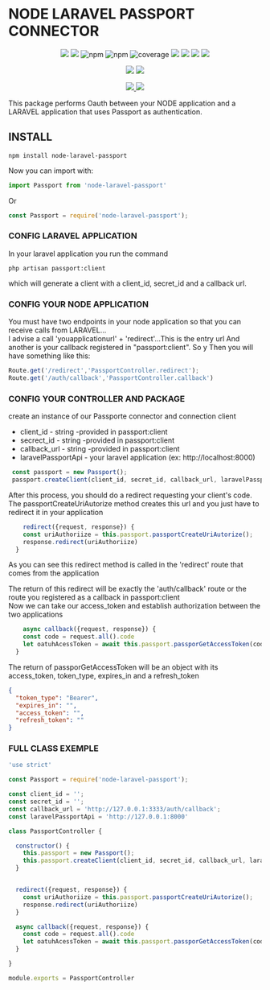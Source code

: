 # NODE LARAVEL PASSPORT CONNECTOR
<p align="center">
   <img src="https://img.shields.io/bower/l/MI?style=flat-square">
   <img src="https://img.shields.io/badge/version-1.0.1-blue">
   <img alt="npm" src="https://img.shields.io/npm/dm/node-laravel-passport">
   <img alt="npm" src="https://img.shields.io/npm/dw/node-laravel-passport">
   <img src="https://img.shields.io/badge/coverage-100%25-yellowgree" alt="coverage">
   <img src="https://img.shields.io/github/issues/rhaymisonbetini/node-laravel-passport.svg">
   <img src="https://img.shields.io/github/issues-closed/rhaymisonbetini/node-laravel-passport.svg">
   <img src="https://img.shields.io/github/issues-pr/rhaymisonbetini/node-laravel-passport.svg">
   <img src="https://img.shields.io/github/issues-pr-closed/rhaymisonbetini/node-laravel-passport.svg">
</p>

<p align="center">
   <img src="https://img.shields.io/badge/JavaScript-F7DF1E?style=for-the-badge&logo=javascript&logoColor=black">
   <img src="https://img.shields.io/badge/Node.js-43853D?style=for-the-badge&logo=node.js&logoColor=white">
</p>

<p align="center">
  <a href="https://www.linkedin.com/in/heleno-betini-2b3016175/" target="_blank">
    <img src="https://img.shields.io/badge/LinkedIn-0077B5?style=for-the-badge&logo=linkedin&logoColor=white">
  </a>
  <a href="https://github.com/rhaymisonbetini" target="_blank">
    <img src="https://img.shields.io/badge/GitHub-100000?style=for-the-badge&logo=github&logoColor=white">
  </a>
</p>


This package performs Oauth between your NODE application and a LARAVEL application that uses Passport as authentication.<br/>

## INSTALL

```
npm install node-laravel-passport

```

Now you can import with:
```javascript
import Passport from 'node-laravel-passport'
```
Or

```javascript
const Passport = require('node-laravel-passport');
```


### CONFIG LARAVEL APPLICATION

In your laravel application you run the command
```
php artisan passport:client
```
which will generate a client with a client_id, secret_id and a callback url.

### CONFIG YOUR NODE APPLICATION

You must have two endpoints in your node application so that you can receive calls from LARAVEL...<br/>
I advise a call 'youapplicationurl' + 'redirect'...This is the entry url
And another is your callback registered in "passport:client". So y
Then you will have something like this:

```javascript
Route.get('/redirect','PassportController.redirect');
Route.get('/auth/callback','PassportController.callback')
```

### CONFIG YOUR CONTROLLER AND PACKAGE

create an instance of our Passporte connector and connection client <br/>

* client_id - string -provided in passport:client
* secrect_id - string -provided in passport:client
* callback_url - string -provided in passport:client 
* laravelPassportApi - your laravel application (ex: http://localhost:8000)

```javascript
 const passport = new Passport();
 passport.createClient(client_id, secret_id, callback_url, laravelPassportApi);
```
After this process, you should do a redirect requesting your client's code. <br/>
The passportCreateUriAutorize method creates this url and you just have to redirect it in your application

```javascript
    redirect({request, response}) {
    const uriAuthoriize = this.passport.passportCreateUriAutorize();
    response.redirect(uriAuthoriize)
  }
```
As you can see this redirect method is called in the 'redirect' route that comes from the application <br/>

The return of this redirect will be exactly the 'auth/callback' route or the route you registered as a callback in passport:client <br/>
Now we can take our access_token and establish authorization between the two applications <br/>

```javascript
    async callback({request, response}) {
    const code = request.all().code
    let oatuhAcessToken = await this.passport.passporGetAccessToken(code);
  }
```
The return of passporGetAccessToken will be an object with its access_token, token_type, expires_in and a refresh_token <br/>

```json
{
  "token_type": "Bearer",
  "expires_in": "",
  "access_token": "",
  "refresh_token": ""
}
```

### FULL CLASS EXEMPLE

```javascript
'use strict'

const Passport = require('node-laravel-passport');

const client_id = '';
const secret_id = '';
const callback_url = 'http://127.0.0.1:3333/auth/callback';
const laravelPassportApi = 'http://127.0.0.1:8000'

class PassportController {

  constructor() {
    this.passport = new Passport();
    this.passport.createClient(client_id, secret_id, callback_url, laravelPassportApi);
  }


  redirect({request, response}) {
    const uriAuthoriize = this.passport.passportCreateUriAutorize();
    response.redirect(uriAuthoriize)
  }

  async callback({request, response}) {
    const code = request.all().code
    let oatuhAcessToken = await this.passport.passporGetAccessToken(code);
  }

}

module.exports = PassportController


```